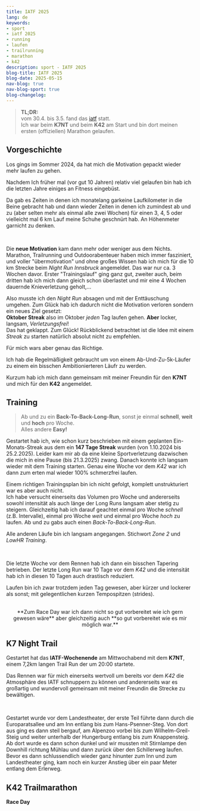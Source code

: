 ```yaml
---
title: IATF 2025
lang: de
keywords:
- sport
- iatf 2025
- running
- laufen
- trailrunning
- marathon
- k42
description: sport - IATF 2025
blog-title: IATF 2025
blog-date: 2025-05-15
nav-blog: true
nav-blog-sport: true
blog-changelog:
---
```


> **TL;DR:**  
> vom 30.4. bis 3.5. fand das [iatf](https://innsbruckalpine.at/) statt.  
> Ich war beim **K7NT** und beim **K42** am Start und bin dort meinen ersten (offiziellen) Marathon gelaufen.

## Vorgeschichte

Los gings im Sommer 2024, da hat mich die Motivation gepackt wieder mehr laufen zu gehen.

Nachdem Ich früher mal (vor gut 10 Jahren) relativ viel gelaufen bin hab ich die letzten Jahre einiges an Fitness eingebüst.

Da gab es Zeiten in denen ich monatelang garkeine Laufkilometer in die Beine gebracht hab und dann wieder Zeiten in denen ich zumindest
ab und zu (aber selten mehr als einmal alle zwei Wochen) für einen 3, 4, 5 oder vielleicht mal 6 km Lauf meine Schuhe geschnürt hab.
An Höhenmeter garnicht zu denken.

<br>

Die **neue Motivation** kam dann mehr oder weniger aus dem Nichts. Marathon, Trailrunning und Outdoorabenteuer haben mich immer fasziniert,
und voller "übermotivation" und ohne großes Wissen hab ich mich für die 10 km Strecke beim *Night Run Innsbruck* angemeldet.
Das war nur ca. 3 Wochen davor. Erster "Trainingslauf" ging ganz gut, zweiter auch, beim dritten hab ich mich dann gleich schon überlastet und
mir eine 4 Wochen dauernde Knieverletzung geholt,...

Also musste ich den *Night Run* absagen und mit der Enttäuschung umgehen. Zum Glück hab ich dadurch nicht die Motivation verloren sondern ein
neues Ziel gesetzt:  
**Oktober Streak** also im Oktober _jeden_ Tag laufen gehen. **Aber** locker, langsam, *Verletzungsfrei*!  
Das hat geklappt. Zum Glück! Rückblickend betrachtet ist die Idee mit einem *Streak* zu starten natürlich absolut nicht zu empfehlen.

Für mich wars aber genau das Richtige.

Ich hab die Regelmäßigkeit gebraucht um von einem Ab-Und-Zu-5k-Läufer zu einem ein bisschen Ambitionierteren Läufr zu werden.

Kurzum hab ich mich dann gemeinsam mit meiner Freundin für den **K7NT** und mich für den **K42** angemeldet.

## Training

> Ab und zu ein **Back-To-Back-Long-Run**, sonst je einmal **schnell**, **weit** und **hoch** pro Woche.  
> Alles andere **Easy!**

Gestartet hab ich, wie schon kurz beschrieben mit einem geplanten Ein-Monats-Streak aus dem ein **147 Tage Streak** wurden (von 1.10.2024 bis 25.2.2025).
Leider kam mir ab da eine kleine Sportverletzung dazwischen die mich in eine Pause (bis 21.3.2025) zwang. Danach konnte ich langsam wieder mit dem Training starten. Genau eine Woche vor dem *K42* war ich dann zum erten mal wieder 100% schmerzfrei laufen.

Einem richtigen Trainingsplan bin ich nicht gefolgt, komplett unstrukturiert war es aber auch nicht.  
Ich habe versucht einerseits das Volumen pro Woche und andererseits sowohl intensität als auch länge der Long Runs langsam aber stetig zu steigern.
Gleichzeitig hab ich darauf geachtet einmal pro Woche *schnell* (z.B. Intervalle), einmal pro Woche *weit* und einmal pro Woche *hoch* zu laufen.
Ab und zu gabs auch einen *Back-To-Back-Long-Run*.

Alle anderen Läufe bin ich langsam angegangen. Stichwort *Zone 2* und *LowHR Training*.

<br>

Die letzte Woche vor dem Rennen hab ich dann ein bisschen Tapering betrieben. Der letzte Long Run war 10 Tage vor dem *K42* und die intensität hab ich in diesen 10 Tagen auch drastisch reduziert.

Laufen bin ich zwar trotzdem jeden Tag gewesen, aber kürzer und lockerer als sonst; mit gelegentlichen kurzen Tempospitzen (strides).

<br>

<center>
    **Zum Race Day war ich dann nicht so gut vorbereitet wie ich gern gewesen wäre**  
    aber gleichzeitig auch  
    **so gut vorbereitet wie es mir möglich war.**
</center>


## K7 Night Trail

Gestartet hat das **IATF-Wochenende** am Mittwochabend mit dem **K7NT**, einem 7,2km langen Trail Run der um 20:00 startete.

<center>
    <div class="strava-embed-placeholder" data-embed-type="activity" data-embed-id="14336015278" data-style="standard" data-from-embed="false"></div>
</center>

Das Rennen war für mich einerseits wertvoll um bereits vor dem *K42* die Atmosphäre des IATF schnuppern zu können und andererseits
war es großartig und wundervoll gemeinsam mit meiner Freundin die Strecke zu bewältigen.

<br>

Gestartet wurde vor dem Landestheater, der erste Teil führte dann durch die Europaratsallee und am Inn entlang bis zum Hans-Psenner-Steg.
Von dort aus ging es dann steil bergauf, am Alpenzoo vorbei bis zum Wilhelm-Greil-Steig und weiter unterhalb der Hungerburg entlang bis zum Knappensteig.
Ab dort wurde es dann schon dunkel und wir mussten mit Stirnlampe den Downhill richtung Mühlau und dann zurück über den Schillerweg laufen.
Bevor es dann schlussendlich wieder ganz hinunter zum Inn und zum Landestheater ging, kam noch ein kurzer Anstieg über ein paar Meter entlang dem Erlerweg.

## K42 Trailmarathon

**Race Day**


<center>
    <div class="strava-embed-placeholder" data-embed-type="activity" data-embed-id="14364007060" data-style="standard" data-from-embed="false"></div>
</center>


<script src="https://strava-embeds.com/embed.js"></script>
